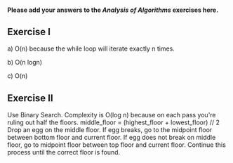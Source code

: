 #### Please add your answers to the ***Analysis of  Algorithms*** exercises here.

## Exercise I

a) O(n) because the while loop will iterate exactly n times.

b) O(n logn)

c) O(n)

## Exercise II

Use Binary Search. Complexity is O(log n) because on each pass you're ruling out half the floors. middle_floor = (highest_floor + lowest_floor) // 2 Drop an egg on the middle floor. If egg breaks, go to the midpoint floor between bottom floor and current floor. If egg does not break on middle floor, go to midpoint floor between top floor and current floor. Continue this process until the correct floor is found.